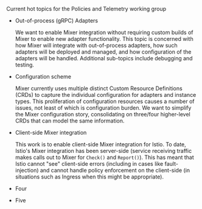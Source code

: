 Current hot topics for the Policies and Telemetry working group

* Out-of-process (gRPC) Adapters

  We want to enable Mixer integration without requiring custom builds of Mixer to enable new adapter functionality. This topic is concerned with how Mixer will integrate with out-of-process adapters, how such adapters will be deployed and managed, and how configuration of the adapters will be handled. Additional sub-topics include debugging and testing.

* Configuration scheme

  Mixer currently uses multiple distinct Custom Resource Definitions (CRDs) to capture the individual configuration for adapters and instance types. This proliferation of configuration resources causes a number of issues, not least of which is configuration burden. We want to simplify the Mixer configuration story, consolidating on three/four higher-level CRDs that can model the same information.

* Client-side Mixer integration

  This work is to enable client-side Mixer integration for Istio. To date, Istio's Mixer integration has been server-side (service receiving traffic makes calls out to Mixer for `Check()` and `Report()`). This has meant that Istio cannot "see" client-side errors (including in cases like fault-injection) and cannot handle policy enforcement on the client-side (in situations such as Ingress when this might be appropriate).

* Four

* Five


